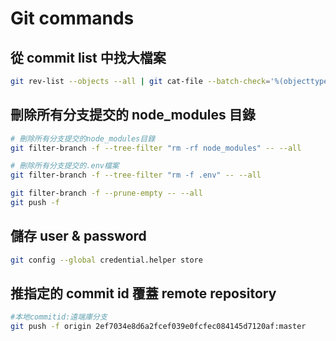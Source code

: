 # Git commands

## 從 commit list 中找大檔案

```bash
git rev-list --objects --all | git cat-file --batch-check='%(objecttype) %(objectname) %(objectsize) %(rest)'|awk '/^blob/ {if ($3>10240000) print substr($0,6)}'| sort --numeric-sort --key=3
```

## 刪除所有分支提交的 node_modules 目錄

```bash
# 刪除所有分支提交的node_modules目錄
git filter-branch -f --tree-filter "rm -rf node_modules" -- --all

# 刪除所有分支提交的.env檔案
git filter-branch -f --tree-filter "rm -f .env" -- --all

git filter-branch -f --prune-empty -- --all
git push -f
```

## 儲存 user & password

```bash
git config --global credential.helper store
```

## 推指定的 commit id 覆蓋 remote repository

```bash
#本地commitid:遠端庫分支
git push -f origin 2ef7034e8d6a2fcef039e0fcfec084145d7120af:master
```

